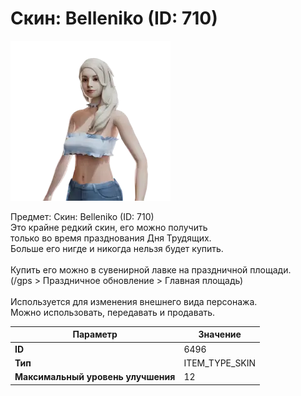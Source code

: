 # Скин: Belleniko (ID: 710)

![Item Image](../img/6496.webp?raw=true)

Предмет: Скин: Belleniko (ID: 710)<br>Это крайне редкий скин, его можно получить<br>только во время празднования Дня Трудящих.<br>Больше его нигде и никогда нельзя будет купить.<br><br>Купить его можно в сувенирной лавке на праздничной площади.<br>(/gps > Праздничное обновление > Главная площадь)<br><br>Используется для изменения внешнего вида персонажа.<br>Можно использовать, передавать и продавать.


| Параметр | Значение |
|----------|----------|
| **ID** | 6496 |
| **Тип** | ITEM_TYPE_SKIN |
| **Максимальный уровень улучшения** | 12 |

